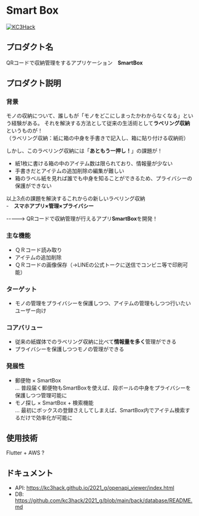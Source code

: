 # Smart Box

[![KC3Hack](https://kc3.me/hack/wp-content/uploads/2021/01/kc3hack2021ogp@2x.png)](https://kc3.me/hack)

## プロダクト名

QRコードで収納管理をするアプリケーション　**SmartBox**

## プロダクト説明
### 背景
モノの収納について、誰しもが「モノをどこにしまったかわからなくなる」という経験がある。
それを解決する方法として従来の生活術として**ラベリング収納**というものが！  
（ラベリング収納：紙に箱の中身を手書きで記入し、箱に貼り付ける収納術）

しかし、このラベリング収納には「**あともう一押し！**」の課題が！

- 紙1枚に書ける箱の中のアイテム数は限られており、情報量が少ない
- 手書きだとアイテムの追加削除の編集が難しい
- 箱のラベル紙を見れば誰でも中身を知ることができるため、プライバシーの保護ができない

以上3点の課題を解決するこれからの新しいラベリング収納  
-　**スマホアプリ×管理×プライバシー**

-----> QRコードで収納管理が行えるアプリ**SmartBox**を開発！

### 主な機能
- ＱＲコード読み取り
- アイテムの追加削除
- ＱＲコードの画像保存（->LINEの公式トークに送信でコンビニ等で印刷可能）

### ターゲット
- モノの管理をプライバシーを保護しつつ、アイテムの管理もしつつ行いたいユーザー向け

### コアバリュー
- 従来の紙媒体でのラベリング収納に比べて**情報量を多く**管理ができる
- プライバシーを保護しつつモノの管理ができる

### 発展性
- 郵便物 × SmartBox  
… 普段届く郵便物もSmartBoxを使えば、段ボールの中身をプライバシーを保護しつつ管理可能に  
- モノ探し × SmartBox + 検索機能  
… 最初にボックスの登録さえしてしまえば、SmartBox内でアイテム検索するだけで効率化が可能に


## 使用技術

Flutter + AWS ?

## ドキュメント

- API: https://kc3hack.github.io/2021_g/openapi_viewer/index.html
- DB: https://github.com/kc3hack/2021_g/blob/main/back/database/README.md
